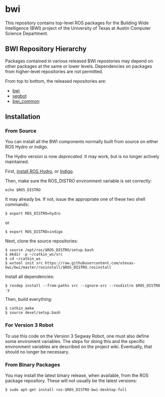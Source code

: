 # bwi

This repository contains top-level ROS packages for the Building Wide
Intelligence (BWI) project of the University of Texas at Austin
Computer Science Department.

## BWI Repository Hierarchy

Packages contained in various released BWI repostories may depend on
other packages at the same or lower levels.  Dependencies on packages
from higher-level repositories are not permitted.

From top to bottom, the released repositories are:

 * [bwi](http://wiki.ros.org/bwi)
 * [segbot](http://wiki.ros.org/segbot)
 * [bwi_common](http://wiki.ros.org/bwi_common)

## Installation

### From Source

You can install all the BWI components normally built from source on
either ROS Hydro or Indigo.

The Hydro version is now *deprecated*. It may work, but is no longer actively 
maintained.

First, [install ROS Hydro](http://wiki.ros.org/hydro/Installation/Ubuntu), 
or [Indigo](http://wiki.ros.org/indigo/Installation/Ubuntu).

Then, make sure the ROS_DISTRO environment variable is set correctly:

```
echo $ROS_DISTRO
```

It may already be.  If not, issue the appropriate one of these two
shell commands:

```
$ export ROS_DISTRO=hydro
```
or
```
$ export ROS_DISTRO=indigo
```

Next, clone the source repositories:
```
$ source /opt/ros/$ROS_DISTRO/setup.bash
$ mkdir -p ~/catkin_ws/src
$ cd ~/catkin_ws
$ wstool init src https://raw.githubusercontent.com/utexas-bwi/bwi/master/rosinstall/$ROS_DISTRO.rosinstall
```

Install all dependencies:
```
$ rosdep install --from-paths src --ignore-src --rosdistro $ROS_DISTRO -y
```

Then, build everything:
```
$ catkin_make
$ source devel/setup.bash
```

### For Version 3 Robot

To use this code on the Version 3 Segway Robot, one must also define
some enviroment variables.  The steps for doing this and the specific
environment variables are described on the project wiki.  Eventually,
that should no longer be necessary.

### From Binary Packages

You may install the latest binary release, when available, from the
ROS package repository.  These will not usually be the latest versions:

```
$ sudo apt-get install ros-$ROS_DISTRO-bwi-desktop-full
```

